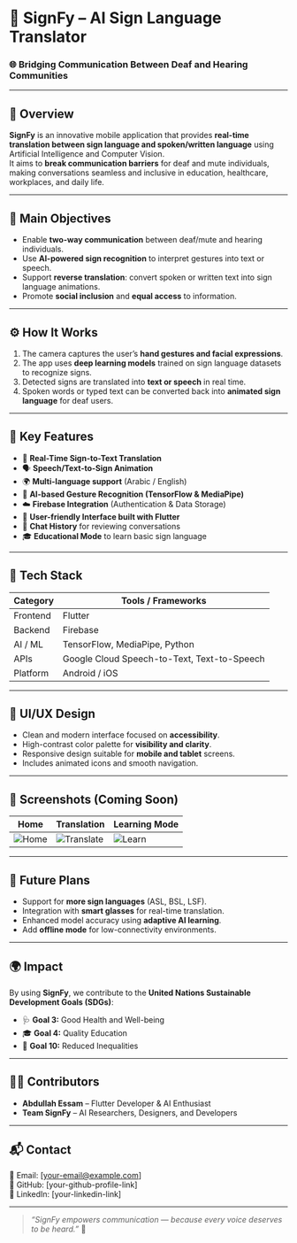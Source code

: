 # 🤟 SignFy – AI Sign Language Translator

### 🌐 Bridging Communication Between Deaf and Hearing Communities

---

## 🧠 Overview

**SignFy** is an innovative mobile application that provides **real-time translation between sign language and spoken/written language** using Artificial Intelligence and Computer Vision.  
It aims to **break communication barriers** for deaf and mute individuals, making conversations seamless and inclusive in education, healthcare, workplaces, and daily life.

---

## 🎯 Main Objectives

- Enable **two-way communication** between deaf/mute and hearing individuals.  
- Use **AI-powered sign recognition** to interpret gestures into text or speech.  
- Support **reverse translation**: convert spoken or written text into sign language animations.  
- Promote **social inclusion** and **equal access** to information.

---

## ⚙️ How It Works

1. The camera captures the user’s **hand gestures and facial expressions**.  
2. The app uses **deep learning models** trained on sign language datasets to recognize signs.  
3. Detected signs are translated into **text or speech** in real time.  
4. Spoken words or typed text can be converted back into **animated sign language** for deaf users.  

---

## 🧩 Key Features

- 🎥 **Real-Time Sign-to-Text Translation**  
- 🗣️ **Speech/Text-to-Sign Animation**  
- 🌍 **Multi-language support** (Arabic / English)  
- 🤖 **AI-based Gesture Recognition (TensorFlow & MediaPipe)**  
- ☁️ **Firebase Integration** (Authentication & Data Storage)  
- 🧠 **User-friendly Interface built with Flutter**  
- 💬 **Chat History** for reviewing conversations  
- 🎓 **Educational Mode** to learn basic sign language  

---

## 🧰 Tech Stack

| Category | Tools / Frameworks |
|-----------|--------------------|
| Frontend  | Flutter |
| Backend   | Firebase |
| AI / ML   | TensorFlow, MediaPipe, Python |
| APIs      | Google Cloud Speech-to-Text, Text-to-Speech |
| Platform  | Android / iOS |

---

## 📱 UI/UX Design

- Clean and modern interface focused on **accessibility**.  
- High-contrast color palette for **visibility and clarity**.  
- Responsive design suitable for **mobile and tablet** screens.  
- Includes animated icons and smooth navigation.

---

## 📸 Screenshots (Coming Soon)

| Home | Translation | Learning Mode |
|------|--------------|---------------|
| ![Home](assets/screenshots/home.png) | ![Translate](assets/screenshots/translate.png) | ![Learn](assets/screenshots/learn.png) |

---

## 🚀 Future Plans

- Support for **more sign languages** (ASL, BSL, LSF).  
- Integration with **smart glasses** for real-time translation.  
- Enhanced model accuracy using **adaptive AI learning**.  
- Add **offline mode** for low-connectivity environments.

---

## 🌍 Impact

By using **SignFy**, we contribute to the **United Nations Sustainable Development Goals (SDGs)**:
- 🩺 **Goal 3:** Good Health and Well-being  
- 🎓 **Goal 4:** Quality Education  
- 🤝 **Goal 10:** Reduced Inequalities  

---

## 👨‍💻 Contributors

- **Abdullah Essam** – Flutter Developer & AI Enthusiast  
- **Team SignFy** – AI Researchers, Designers, and Developers  

---

## 📬 Contact

📧 Email: [your-email@example.com]  
🔗 GitHub: [your-github-profile-link]  
💼 LinkedIn: [your-linkedin-link]  

---

> *“SignFy empowers communication — because every voice deserves to be heard.”* 💙
